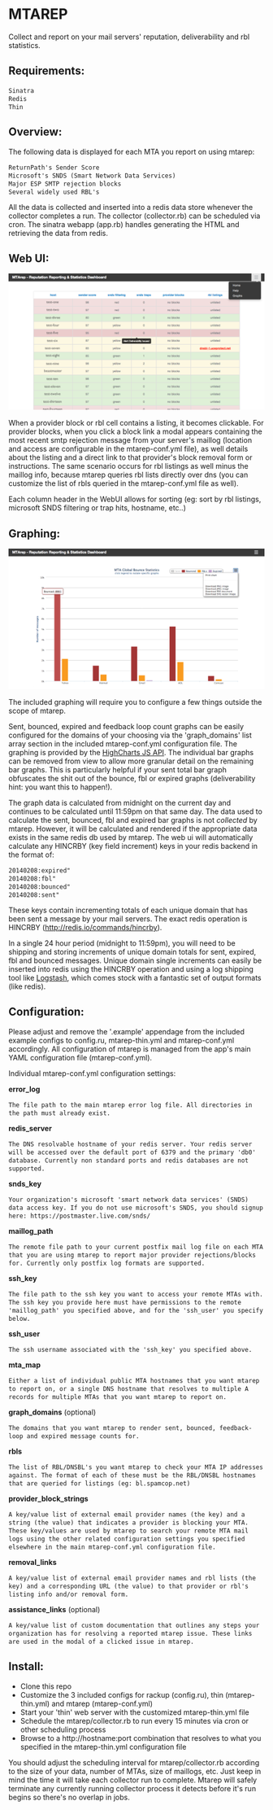 MTAREP
================================
Collect and report on your mail servers' reputation, deliverability and rbl statistics.

Requirements:
-------------
    Sinatra
    Redis
    Thin

Overview:
---------
The following data is displayed for each MTA you report on using mtarep:

    ReturnPath's Sender Score
    Microsoft's SNDS (Smart Network Data Services)
    Major ESP SMTP rejection blocks
    Several widely used RBL's

All the data is collected and inserted into a redis data store whenever the collector completes a run. The collector (collector.rb) can be scheduled via cron. The sinatra webapp (app.rb) handles generating the HTML and retrieving the data from redis.

Web UI:
-------
![Alt text](screenshots/mtarep-webui-example.png?raw=true)

When a provider block or rbl cell contains a listing, it becomes clickable. For provider blocks, when you click a block link a modal appears containing the most recent smtp rejection message from your server's maillog (location and access are configurable in the mtarep-conf.yml file), as well details about the listing and a direct link to that provider's block removal form or instructions. The same scenario occurs for rbl listings as well minus the maillog info, because mtarep queries rbl lists directly over dns (you can customize the list of rbls queried in the mtarep-conf.yml file as well).

Each column header in the WebUI allows for sorting (eg: sort by rbl listings, microsoft SNDS filtering or trap hits, hostname, etc..)

Graphing:
---------
![Alt text](screenshots/mtarep-graphs-example.png?raw=true)

The included graphing will require you to configure a few things outside the scope of mtarep.

Sent, bounced, expired and feedback loop count graphs can be easily configured for the domains of your choosing via the 'graph_domains' list array section in the included mtarep-conf.yml configuration file. The graphing is provided by the [HighCharts JS API](http://www.highcharts.com/products/highcharts). The individual bar graphs can be removed from view to allow more granular detail on the remaining bar graphs. This is particularly helpful if your sent total bar graph obfuscates the shit out of the bounce, fbl or expired graphs (deliverability hint: you want this to happen!).

The graph data is calculated from midnight on the current day and continues to be calculated until 11:59pm on that same day. The data used to calculate the sent, bounced, fbl and expired bar graphs is not *collected* by mtarep. However, it will be calculated and rendered if the appropriate data exists in the same redis db used by mtarep. The web ui will automatically calculate any HINCRBY (key field increment) keys in your redis backend in the format of:

    20140208:expired"
    20140208:fbl"
    20140208:bounced"
    20140208:sent"

These keys contain incrementing totals of each unique domain that has been sent a message by your mail servers. The exact redis operation is HINCRBY (http://redis.io/commands/hincrby). 

In a single 24 hour period (midnight to 11:59pm), you will need to be shipping and storing increments of unique domain totals for sent, expired, fbl and bounced messages. Unique domain single increments can easily be inserted into redis using the HINCRBY operation and using a log shipping tool like [Logstash](https://github.com/logstash/logstash), which comes stock with a fantastic set of output formats (like redis).

Configuration:
--------------
Please adjust and remove the '.example' appendage from the included example configs to config.ru, mtarep-thin.yml and mtarep-conf.yml accordingly.
All configuration of mtarep is managed from the app's main YAML configuration file (mtarep-conf.yml).

Individual mtarep-conf.yml configuration settings:

**error_log**

    The file path to the main mtarep error log file. All directories in the path must already exist.

**redis_server**

    The DNS resolvable hostname of your redis server. Your redis server will be accessed over the default port of 6379 and the primary 'db0' database. Currently non standard ports and redis databases are not supported.

**snds_key**

    Your organization's microsoft 'smart network data services' (SNDS) data access key. If you do not use microsoft's SNDS, you should signup here: https://postmaster.live.com/snds/

**maillog_path**

    The remote file path to your current postfix mail log file on each MTA that you are using mtarep to report major provider rejections/blocks for. Currently only postfix log formats are supported.

**ssh_key**

    The file path to the ssh key you want to access your remote MTAs with. The ssh key you provide here must have permissions to the remote 'maillog_path' you specified above, and for the 'ssh_user' you specify below.

**ssh_user**

    The ssh username associated with the 'ssh_key' you specified above.

**mta_map**

    Either a list of individual public MTA hostnames that you want mtarep to report on, or a single DNS hostname that resolves to multiple A records for multiple MTAs that you want mtarep to report on.

**graph_domains** (optional)

    The domains that you want mtarep to render sent, bounced, feedback-loop and expired message counts for.

**rbls**

    The list of RBL/DNSBL's you want mtarep to check your MTA IP addresses against. The format of each of these must be the RBL/DNSBL hostnames that are queried for listings (eg: bl.spamcop.net)

**provider_block_strings**

    A key/value list of external email provider names (the key) and a string (the value) that indicates a provider is blocking your MTA. These key/values are used by mtarep to search your remote MTA mail logs using the other related configuration settings you specified elsewhere in the main mtarep-conf.yml configuration file.

**removal_links**

    A key/value list of external email provider names and rbl lists (the key) and a corresponding URL (the value) to that provider or rbl's listing info and/or removal form.

**assistance_links** (optional)

    A key/value list of custom documentation that outlines any steps your organization has for resolving a reported mtarep issue. These links are used in the modal of a clicked issue in mtarep.

Install:
--------
- Clone this repo
- Customize the 3 included configs for rackup (config.ru), thin (mtarep-thin.yml) and mtarep (mtarep-conf.yml)
- Start your 'thin' web server with the customized mtarep-thin.yml file
- Schedule the mtarep/collector.rb to run every 15 minutes via cron or other scheduling process
- Browse to a http://hostname:port combination that resolves to what you specified in the mtarep-thin.yml configuration file

You should adjust the scheduling interval for mtarep/collector.rb according to the size of your data, number of MTAs, size of maillogs, etc. Just keep in mind the time it will take each collector run to complete. Mtarep will safely terminate any currently running collector process it detects before it's run begins so there's no overlap in jobs.
